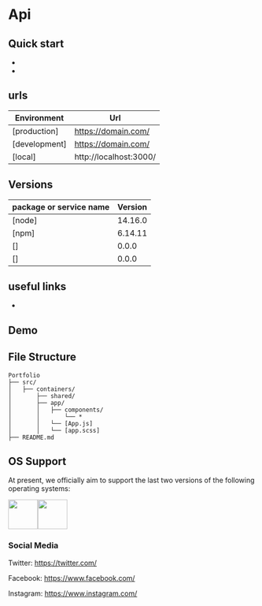 # Api

## Quick start

-
-

## urls

| Environment   | Url                    |
| ------------- | ---------------------- |
| [production]  | https://domain.com/    |
| [development] | https://domain.com/    |
| [local]       | http://localhost:3000/ |

## Versions

| package or service name | Version |
| ----------------------- | ------- |
| [node]                  | 14.16.0 |
| [npm]                   | 6.14.11 |
| []                      | 0.0.0   |
| []                      | 0.0.0   |

## useful links

-

## Demo

## File Structure

```
Portfolio
├── src/
│   ├── containers/
│       ├── shared/
│       ├── app/
│       │   ├── components/
│       │       └── *
│       │   └── [App.js]
│       │   └── [app.scss]
├── README.md
```

## OS Support

At present, we officially aim to support the last two versions of the following operating systems:

[<img src="https://raw.githubusercontent.com/creativetimofficial/ct-material-kit-pro-react-native/master/assets/android-logo.png" width="60" height="60" />](https://www.creative-tim.com/product/material-kit-pro-react-native)[<img src="https://raw.githubusercontent.com/creativetimofficial/ct-material-kit-pro-react-native/master/assets/apple-logo.png" width="60" height="60" />](https://www.creative-tim.com/product/material-kit-pro-react-native)

### Social Media

Twitter: <https://twitter.com/>

Facebook: <https://www.facebook.com/>

Instagram: <https://www.instagram.com/>
